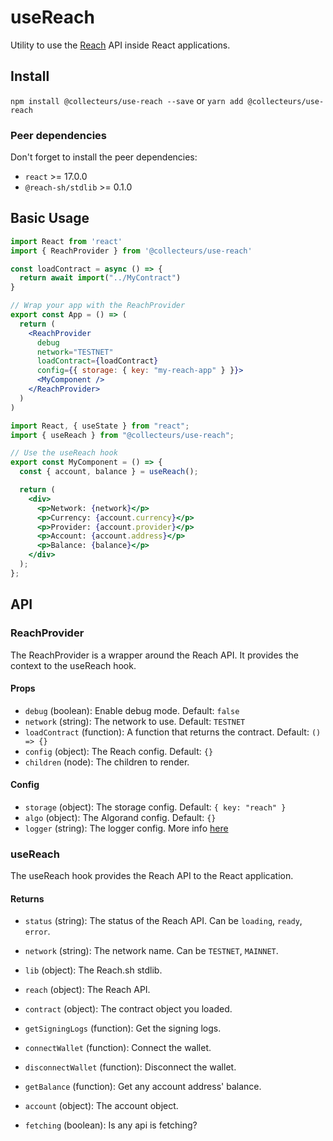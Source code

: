 # useReach

Utility to use the [Reach](https://reach.sh) API inside React applications.

## Install

`npm install @collecteurs/use-reach --save` or `yarn add @collecteurs/use-reach`

### Peer dependencies

Don't forget to install the peer dependencies:

- `react` >= 17.0.0
- `@reach-sh/stdlib` >= 0.1.0

## Basic Usage

```jsx
import React from 'react'
import { ReachProvider } from '@collecteurs/use-reach'

const loadContract = async () => {
  return await import("../MyContract")
}

// Wrap your app with the ReachProvider
export const App = () => (
  return (
    <ReachProvider
      debug
      network="TESTNET"
      loadContract={loadContract}
      config={{ storage: { key: "my-reach-app" } }}>
      <MyComponent />
    </ReachProvider>
  )
)
```

```jsx
import React, { useState } from "react";
import { useReach } from "@collecteurs/use-reach";

// Use the useReach hook
export const MyComponent = () => {
  const { account, balance } = useReach();

  return (
    <div>
      <p>Network: {network}</p>
      <p>Currency: {account.currency}</p>
      <p>Provider: {account.provider}</p>
      <p>Account: {account.address}</p>
      <p>Balance: {balance}</p>
    </div>
  );
};
```

## API

### ReachProvider

The ReachProvider is a wrapper around the Reach API. It provides the context to the useReach hook.

#### Props

- `debug` (boolean): Enable debug mode. Default: `false`
- `network` (string): The network to use. Default: `TESTNET`
- `loadContract` (function): A function that returns the contract. Default: `() => {}`
- `config` (object): The Reach config. Default: `{}`
- `children` (node): The children to render.

#### Config

- `storage` (object): The storage config. Default: `{ key: "reach" }`
- `algo` (object): The Algorand config. Default: `{}`
- `logger` (string): The logger config. More info [here](https://github.com/doubco/logbook)

### useReach

The useReach hook provides the Reach API to the React application.

#### Returns

- `status` (string): The status of the Reach API. Can be `loading`, `ready`, `error`.
- `network` (string): The network name. Can be `TESTNET`, `MAINNET`.

- `lib` (object): The Reach.sh stdlib.
- `reach` (object): The Reach API.
- `contract` (object): The contract object you loaded.

- `getSigningLogs` (function): Get the signing logs.
- `connectWallet` (function): Connect the wallet.
- `disconnectWallet` (function): Disconnect the wallet.
- `getBalance` (function): Get any account address' balance.

- `account` (object): The account object.

- `fetching` (boolean): Is any api is fetching?
